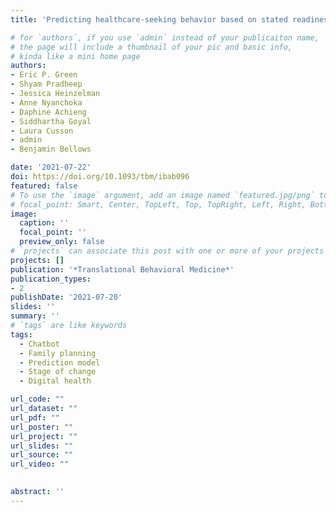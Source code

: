 ```yaml
---
title: 'Predicting healthcare-seeking behavior based on stated readiness to act: Development and validation of a prediction model'

# for `authors`, if you use `admin` instead of your publicaiton name,
# the page will include a thumbnail of your pic and basic info,
# kinda like a mini home page
authors:
- Eric P. Green
- Shyam Pradheep
- Jessica Heinzelman
- Anne Nyanchoka
- Daphine Achieng
- Siddhartha Goyal
- Laura Cusson
- admin
- Benjamin Bellows

date: '2021-07-22'
doi: https://doi.org/10.1093/tbm/ibab096
featured: false
# To use the `image` argument, add an image named `featured.jpg/png` to your page's folder.
# focal_point: Smart, Center, TopLeft, Top, TopRight, Left, Right, BottomLeft, Bottom, BottomRight.
image:
  caption: ''
  focal_point: ''
  preview_only: false
# `projects` can associate this post with one or more of your projects
projects: []
publication: '*Translational Behavioral Medicine*'
publication_types:
- 2
publishDate: '2021-07-20'
slides: ''
summary: ''
# `tags` are like keywords
tags:
  - Chatbot
  - Family planning
  - Prediction model
  - Stage of change
  - Digital health

url_code: ""
url_dataset: ""
url_pdf: ""
url_poster: ""
url_project: ""
url_slides: ""
url_source: ""
url_video: ""

    
abstract: ''
---
```


